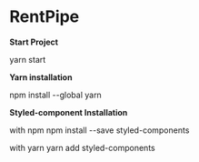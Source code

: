 # RentPipe

**Start Project**

yarn start

**Yarn installation**

npm install --global yarn

**Styled-component Installation**

with npm
npm install --save styled-components

with yarn
yarn add styled-components